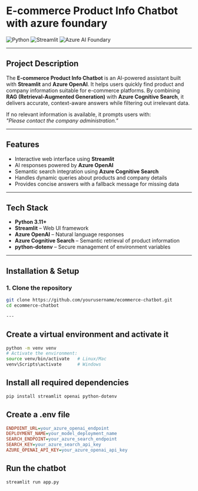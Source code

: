 # E-commerce Product Info Chatbot with azure foundary

![Python](https://img.shields.io/badge/Python-3.11-blue)
![Streamlit](https://img.shields.io/badge/Streamlit-1.30-orange)
![Azure AI Foundary](https://img.shields.io/badge/Azure-OpenAI-purple)

---

## Project Description
The **E-commerce Product Info Chatbot** is an AI-powered assistant built with **Streamlit** and **Azure OpenAI**. It helps users quickly find product and company information suitable for e-commerce platforms. By combining **RAG (Retrieval-Augmented Generation)** with **Azure Cognitive Search**, it delivers accurate, context-aware answers while filtering out irrelevant data.  

If no relevant information is available, it prompts users with:  
*"Please contact the company administration."*

---

## Features
- Interactive web interface using **Streamlit**  
- AI responses powered by **Azure OpenAI**  
- Semantic search integration using **Azure Cognitive Search**  
- Handles dynamic queries about products and company details  
- Provides concise answers with a fallback message for missing data  

---

## Tech Stack
- **Python 3.11+**  
- **Streamlit** – Web UI framework  
- **Azure OpenAI** – Natural language responses  
- **Azure Cognitive Search** – Semantic retrieval of product information  
- **python-dotenv** – Secure management of environment variables  

---

## Installation & Setup

### 1. Clone the repository
```bash
git clone https://github.com/yourusername/ecommerce-chatbot.git
cd ecommerce-chatbot

---
```
## Create a virtual environment and activate it
```bash
python -m venv venv
# Activate the environment:
source venv/bin/activate   # Linux/Mac
venv\Scripts\activate      # Windows

```
## Install all required dependencies

```bash
pip install streamlit openai python-dotenv

```
## Create a .env file

```ini
ENDPOINT_URL=your_azure_openai_endpoint
DEPLOYMENT_NAME=your_model_deployment_name
SEARCH_ENDPOINT=your_azure_search_endpoint
SEARCH_KEY=your_azure_search_api_key
AZURE_OPENAI_API_KEY=your_azure_openai_api_key

```
## Run the chatbot

```bash
streamlit run app.py





